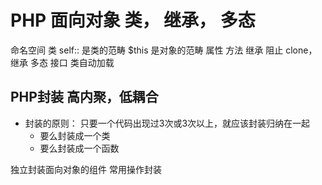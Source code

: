 # PHP 面向对象 类， 继承， 多态
  命名空间
  类
  self:: 是类的范畴
  $this 是对象的范畴
  属性
  方法
  继承
    阻止 clone， 继承
  多态
  接口
  类自动加载
  
  
  
  
## PHP封装 高内聚，低耦合

* 封装的原则： 只要一个代码出现过3次或3次以上，就应该封装归纳在一起
  * 要么封装成一个类
  * 要么封装成一个函数
  
独立封装面向对象的组件
常用操作封装